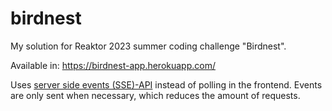 # birdnest
My solution for Reaktor 2023 summer coding challenge "Birdnest".

Available in: https://birdnest-app.herokuapp.com/

Uses [server side events (SSE)-API](https://developer.mozilla.org/en-US/docs/Web/API/Server-sent_events/Using_server-sent_events) instead of polling in the frontend.
Events are only sent when necessary, which reduces the amount of requests.
